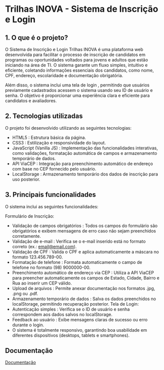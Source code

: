 
# Trilhas INOVA - Sistema de Inscrição e Login




## 1. O que é o projeto?
O Sistema de Inscrição e Login Trilhas INOVA é uma plataforma web desenvolvida para facilitar o processo de inscrição de candidatos em programas ou oportunidades voltados para jovens e adultos que estão iniciando na área de TI. O sistema garante um fluxo simples, intuitivo e eficiente, coletando informações essenciais dos candidatos, como nome, CPF, endereço, escolaridade e documentação obrigatória.

Além disso, o sistema inclui uma tela de login , permitindo que usuários previamente cadastrados acessem o sistema usando seu ID de usuário e senha. O objetivo é proporcionar uma experiência clara e eficiente para candidatos e avaliadores.
## 2. Tecnologias utilizadas
O projeto foi desenvolvido utilizando as seguintes tecnologias:

- HTML5 : Estrutura básica da página.
- CSS3 : Estilização e responsividade do layout.
- JavaScript (Vanilla JS) : Implementação das funcionalidades interativas, como validações, formatação automática de campos e armazenamento temporário de dados.
- API ViaCEP : Integração para preenchimento automático de endereço com base no CEP fornecido pelo usuário.
- LocalStorage : Armazenamento temporário dos dados de inscrição para uso posterior.

## 3. Principais funcionalidades
O sistema inclui as seguintes funcionalidades:

Formulário de Inscrição:
- Validação de campos obrigatórios : Todos os campos do formulário são obrigatórios e exibem mensagens de erro caso não sejam preenchidos corretamente.
- Validação de e-mail : Verifica se o e-mail inserido está no formato correto (ex.: email@email.com).
- Validação de CPF : Valida o CPF e aplica automaticamente a máscara no formato 123.456.789-00.
- Formatação de telefone : Formata automaticamente o campo de telefone no formato (98) 9000000-00.
- Preenchimento automático de endereço via CEP : Utiliza a API ViaCEP para preencher automaticamente os campos de Estado, Cidade, Bairro e Rua ao inserir um CEP válido.
- Upload de arquivos : Permite anexar documentação nos formatos .jpg, .png ou .pdf.
- Armazenamento temporário de dados : Salva os dados preenchidos no localStorage, permitindo recuperação posterior.
Tela de Login:
- Autenticação simples : Verifica se o ID de usuário e senha correspondem aos dados salvos no localStorage.
- Feedback ao usuário : Exibe mensagens claras de sucesso ou erro durante o login.
- O sistema é totalmente responsivo, garantindo boa usabilidade em diferentes dispositivos (desktops, tablets e smartphones).
## Documentação

[Documentação](https://github.com/RoseVany/Trilhas/blob/main/Desafios/Desafio%2003/Documenta%C3%A7%C3%A3o.pdf)

